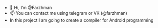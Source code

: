 - 👋 Hi, I’m @Farzhman
- 📫 You can contact me using telegram or VK (@farzhman)
- In this project I am going to create a compiler for Android programming
<!---
Farzhman/Farzhman is a ✨ special ✨ repository because its `README.md` (this file) appears on your GitHub profile.
You can click the Preview link to take a look at your changes.
--->
